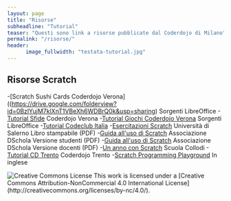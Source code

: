 ```yaml
---
layout: page
title: "Risorse"
subheadline: "Tutorial"
teaser: "Questi sono link a risorse pubblicate dal Coderdojo di Milano"
permalink: "/risorse/"
header:
      image_fullwidth: "testata-tutorial.jpg"
---
```


## Risorse Scratch

-[Scratch Sushi Cards	Coderdojo Verona]((https://drive.google.com/folderview?id=0BzlYujM7klXnT1VBeXh6WDBrQ0k&usp=sharing) Sorgenti LibreOffice
-[Tutorial Sfide](http://www.coderdojovr.it/?page_id=542)	Coderdojo Verona
-[Tutorial Giochi	Coderdojo Verona](https://drive.google.com/drive/folders/0BzlYujM7klXnMndvSXdWSWoxLXc) Sorgenti LibreOffice
-[Tutorial	Codeclub Italia](http://projects.codeclubworld.org/it-IT/02_scratch_archive/index.html)
-[Esercitazioni Scratch](http://www.rimedia.unisa.it/laboratorioinformatica/pdf/eBook_scratch.pdf)	Università di Salerno	Libro stampabile (PDF)
-[Guida all'uso di Scratch](https://upload.wikimedia.org/wikibooks/it/4/4b/Diderot_2014_Guida_Studenti.pdf)	Associazione DSchola	Versione studenti (PDF)
-[Guida all'uso di Scratch](http://upload.wikimedia.org/wikibooks/it/0/0a/Diderot_2014_Guida_docenti.pdf)	Associazione DSchola	Versione docenti (PDF)
-[Un anno con Scratch](https://drive.google.com/file/d/0BzlYujM7klXnQzR0QVktcWtWZzQ/view?usp=sharing) Scuola Collodi
-[Tutorial CD Trento](http://coderdojotrento.it/category/risorse/scratch/) Coderdojo Trento
-[Scratch Programming Playground](https://inventwithscratch.com/book/)	In inglese


<img alt="Creative Commons License" style="border-width:0" src="https://i.creativecommons.org/l/by-nc/4.0/88x31.png" />
This work is licensed under a [Creative Commons Attribution-NonCommercial 4.0 International License](http://creativecommons.org/licenses/by-nc/4.0/).
